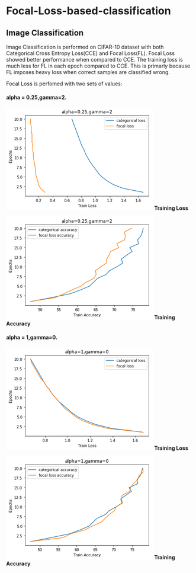 # Focal-Loss-based-classification
## Image Classification
Image Classification is performed on CIFAR-10 dataset with both Categorical Cross Entropy Loss(CCE) and Focal Loss(FL). Focal Loss showed better performance when compared to CCE. The training loss is much less for FL in each epoch compared to CCE. This is primarly because FL imposes heavy loss when correct samples are classified wrong. 

Focal Loss is perfomed with two sets of values: 

#### alpha = 0.25,gamma=2.
![alt text](https://raw.githubusercontent.com/avinashsai/Focal-Loss-based-classification/master/Image%20Classification/loss_gamma2_alpha0.25.png)
                  **Training Loss**  

![alt text](https://raw.githubusercontent.com/avinashsai/Focal-Loss-based-classification/master/Image%20Classification/accuracy_gamma2_alpha0.25.png)
                 **Training Accuracy**

#### alpha = 1,gamma=0.
![alt text](https://raw.githubusercontent.com/avinashsai/Focal-Loss-based-classification/master/Image%20Classification/loss_gamma0_alpha1.png)
                    **Training Loss** 

![alt text](https://raw.githubusercontent.com/avinashsai/Focal-Loss-based-classification/master/Image%20Classification/accuracy_gamma0_alpha1.png)
                   **Training Accuracy**
